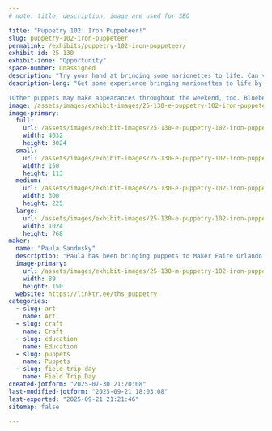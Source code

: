 ```yaml
---
# note: title, description, image are used for SEO

title: "Puppetry 102: Iron Puppeteer!"
slug: puppetry-102-iron-puppeteer
permalink: /exhibits/puppetry-102-iron-puppeteer/
exhibit-id: 25-130
exhibit-zone: "Opportunity"
space-number: Unassigned
description: "Try your hand at bringing some marionettes to life. Can you make the puppet sad? Scared? Joyful?"
description-long: "Get some experience bringing marionettes to life by trying to make some emotion happen with just some cord and beads! Basic desktop marionettes will be available, along with challenge cards for emotions and reactions your puppet can make. Fling those arms! Sway that puppet! How many challenges can you manage? Will you become an Iron Puppeteer?

(Other puppets may make appearances throughout the weekend, too. Blueberry is lurking, ready to snuffle around lunch bags and loot bags alike!)"
image: /assets/images/exhibit-images/25-130-e-puppetry-102-iron-puppeteer-img-2812-300x225.jpeg
image-primary: 
  full:
    url: /assets/images/exhibit-images/25-130-e-puppetry-102-iron-puppeteer-img-2812-full.jpeg
    width: 4032
    height: 3024
  small:
    url: /assets/images/exhibit-images/25-130-e-puppetry-102-iron-puppeteer-img-2812-150x113.jpeg
    width: 150
    height: 113
  medium:
    url: /assets/images/exhibit-images/25-130-e-puppetry-102-iron-puppeteer-img-2812-300x225.jpeg
    width: 300
    height: 225
  large:
    url: /assets/images/exhibit-images/25-130-e-puppetry-102-iron-puppeteer-img-2812-1024x768.jpeg
    width: 1024
    height: 768
maker: 
  name: "Paula Sandusky"
  description: "Paula has been bringing puppets to Maker Faire Orlando for the past three years. She has taught puppetry for Cadet and Junior Girl Scouts, and she has introduced several elementary school classrooms to the wonders of Mahna, Mahna before turning them loose for the Thanksgiving holiday. She is a member of the Puppeteers of America and of UNIMA-USA."
  image-primary:
    url: /assets/images/exhibit-images/25-130-m-puppetry-102-iron-puppeteer-paula-with-blueberry-89x150.jpg
    width: 89
    height: 150
  website: https://linktr.ee/ths_puppetry
categories: 
  - slug: art
    name: Art
  - slug: craft
    name: Craft
  - slug: education
    name: Education
  - slug: puppets
    name: Puppets
  - slug: field-trip-day
    name: Field Trip Day
created-jotform: "2025-07-30 21:20:08"
last-modified-jotform: "2025-09-21 18:03:08"
last-exported: "2025-09-21 21:21:46"
sitemap: false

---
```

